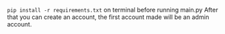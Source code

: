 ```pip install -r requirements.txt``` on terminal before running main.py
After that you can create an account, the first account made will be an admin account.

